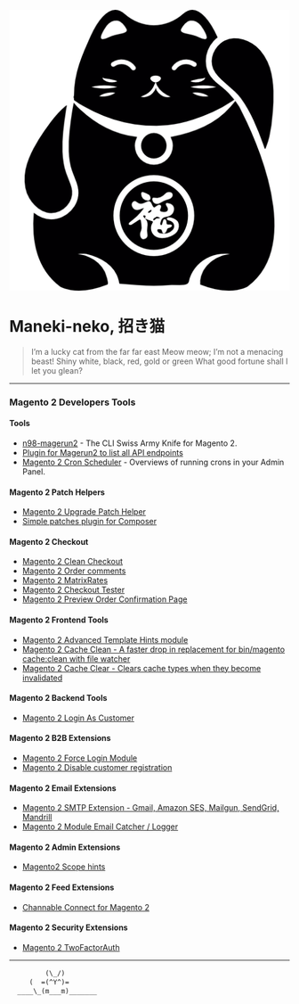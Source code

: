 
![logo](images/maneki-neko.png "Magento 2 Meow meow")

# Maneki-neko, 招き猫


> I’m a lucky cat from the far far east
Meow meow; I’m not a menacing beast!
Shiny white, black, red, gold or green
What good fortune shall I let you glean?

---

### Magento 2 Developers Tools


#### Tools
- [n98-magerun2](http://magerun.net/) - The CLI Swiss Army Knife for Magento 2.
- [Plugin for Magerun2 to list all API endpoints](https://github.com/bitExpert/magerun2-list-api-endpoints)
- [Magento 2 Cron Scheduler](https://github.com/kiwicommerce/magento2-cron-scheduler) - Overviews of running crons in your Admin Panel.



#### Magento 2 Patch Helpers
- [Magento 2 Upgrade Patch Helper](https://github.com/AmpersandHQ/ampersand-magento2-upgrade-patch-helper)
- [Simple patches plugin for Composer](https://github.com/cweagans/composer-patches)



#### Magento 2 Checkout
- [Magento 2 Clean Checkout](https://github.com/danslo/CleanCheckout)
- [Magento 2 Order comments](https://github.com/boldcommerce/magento2-ordercomments)
- [Magento 2 MatrixRates](https://github.com/webshopapps/module-matrixrate)
- [Magento 2 Checkout Tester](https://github.com/yireo/Yireo_CheckoutTester2)
- [Magento 2 Preview Order Confirmation Page](https://github.com/magepal/magento2-preview-checkout-success-page/)



#### Magento 2 Frontend Tools
- [Magento 2 Advanced Template Hints module](https://github.com/ho-nl/magento2-Ho_Templatehints)
- [Magento 2 Cache Clean - A faster drop in replacement for bin/magento cache:clean with file watcher](https://github.com/mage2tv/magento-cache-clean)
- [Magento 2 Cache Clear - Clears cache types when they become invalidated](https://github.com/danslo/CacheClear)


#### Magento 2 Backend Tools
- [Magento 2 Login As Customer](https://github.com/magefan/module-login-as-customer)



#### Magento 2 B2B Extensions
- [Magento 2 Force Login Module](https://github.com/bitExpert/magento2-force-login)
- [Magento 2 Disable customer registration](https://github.com/deved-it/magento2-disable-customer-registration)



#### Magento 2 Email Extensions
- [Magento 2 SMTP Extension - Gmail, Amazon SES, Mailgun, SendGrid, Mandrill](https://github.com/mageplaza/magento-2-smtp)
- [Magento 2 Module Email Catcher / Logger](https://github.com/experius/Magento-2-Module-Experius-Email-Catcher)



#### Magento 2 Admin Extensions
- [Magento2 Scope hints](https://github.com/avstudnitz/AvS_ScopeHint2)



#### Magento 2 Feed Extensions
- [Channable Connect for Magento 2](https://github.com/Magmodules/magento2-channable)



#### Magento 2 Security Extensions
- [Magento 2 TwoFactorAuth](https://github.com/magento/magespecialist_TwoFactorAuth)

---

```ascii
         (\_/) 
     (  =(^Y^)=
  ____\_(m___m)_______
 
```

